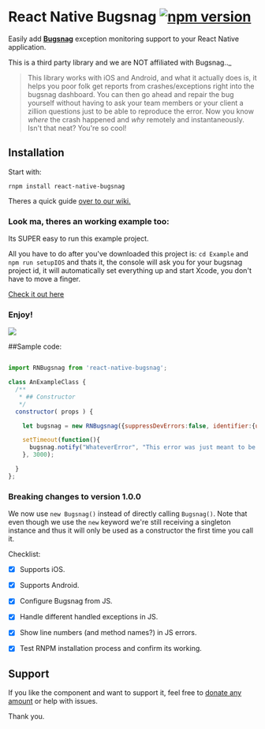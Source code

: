 # React Native Bugsnag [![npm version](https://badge.fury.io/js/react-native-bugsnag.svg)](https://badge.fury.io/js/react-native-bugsnag)

Easily add **[Bugsnag](https://bugsnag.com/)** exception monitoring support to your React Native application.


This is a third party library and we are NOT affiliated with Bugsnag.._

>This library works with iOS and Android, and what it actually does is, it helps you poor folk get reports from crashes/exceptions right into the bugsnag dashboard. You can then go ahead and repair the bug yourself without having to ask your team members or your client a zillion questions just to be able to reproduce the error. Now you know *where* the crash happened and *why* remotely and instantaneously. Isn't that neat? You're so cool!

## Installation 


Start with:

 `rnpm install react-native-bugsnag`

Theres a quick guide [over to our wiki.](https://github.com/SudoPlz/react-native-bugsnag/wiki)

### Look ma, theres an working example too:

Its SUPER easy to run this example project.

All you have to do after you've downloaded this project is:
`cd Example`
and `npm run setupIOS`
and thats it, the console will ask you for your bugsnag project id, it will automatically set everything up and start Xcode, you don't have to move a finger.

[Check it out here](https://github.com/SudoPlz/react-native-bugsnag/tree/master/Example)


### Enjoy!

![](https://media.giphy.com/media/10Y2YMUNmQa9a0/giphy.gif)



##Sample code:
```js

import RNBugsnag from 'react-native-bugsnag';

class AnExampleClass {
  /**
   * ## Constructor
   */
  constructor( props ) {

    let bugsnag = new RNBugsnag({suppressDevErrors:false, identifier:{userId: "aUserId", userEmail:"anEmail@domain.com", userFullname:"aFullName"}});

    setTimeout(function(){
      bugsnag.notify("WhateverError", "This error was just meant to be.", "error"); 
    }, 3000);

  }
};

```


### Breaking changes to version 1.0.0

We now use `new Bugsnag()` instead of directly calling `Bugsnag()`.
Note that even though we use the `new` keyword we're still receiving a singleton instance and thus it will only be used as a constructor the first time you call it.


Checklist:
- [x] Supports iOS.
- [x] Supports Android.
- [x] Configure Bugsnag from JS.
- [x] Handle different handled exceptions in JS.
- [x] Show line numbers (and method names?) in JS errors.
- [x] Test RNPM installation process and confirm its working.



[android-installation]: http://docs.bugsnag.com/platforms/android/#installation
[ios-installation]:     http://docs.bugsnag.com/platforms/ios-objc/#installation

## Support
If you like the component and want to support it, feel free to [donate any amount](https://www.paypal.com/cgi-bin/webscr?cmd=_donations&business=3BXVM5VMADR3C&lc=GR&item_name=react%2dnative%2dbugsnag&item_number=rnbugsnag&currency_code=EUR&bn=PP%2dDonationsBF%3abtn_donate_SM%2egif%3aNonHosted) or help with issues.

Thank you. 
